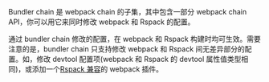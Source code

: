 Bundler chain 是 webpack chain 的子集，其中包含一部分 webpack chain API，你可以用它来同时修改 webpack 和 Rspack 的配置。

通过 bundler chain 修改的配置，在 webpack 和 Rspack 构建时均可生效。需要注意的是，bundler chain 只支持修改 webpack 和 Rspack 间无差异部分的配置。如，修改 devtool 配置项(webpack 和 Rspack 的 devtool 属性值类型相同)，或添加一个[Rspack 兼容](https://www.rspack.dev/zh/guide/plugin-compat.html)的 webpack 插件。
